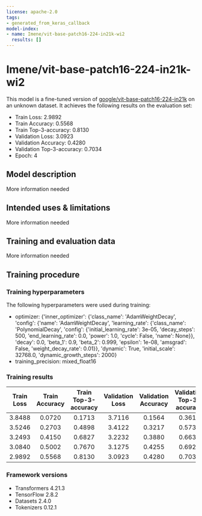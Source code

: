 ```yaml
---
license: apache-2.0
tags:
- generated_from_keras_callback
model-index:
- name: Imene/vit-base-patch16-224-in21k-wi2
  results: []
---
```


<!-- This model card has been generated automatically according to the information Keras had access to. You should
probably proofread and complete it, then remove this comment. -->

# Imene/vit-base-patch16-224-in21k-wi2

This model is a fine-tuned version of [google/vit-base-patch16-224-in21k](https://huggingface.co/google/vit-base-patch16-224-in21k) on an unknown dataset.
It achieves the following results on the evaluation set:
- Train Loss: 2.9892
- Train Accuracy: 0.5568
- Train Top-3-accuracy: 0.8130
- Validation Loss: 3.0923
- Validation Accuracy: 0.4280
- Validation Top-3-accuracy: 0.7034
- Epoch: 4

## Model description

More information needed

## Intended uses & limitations

More information needed

## Training and evaluation data

More information needed

## Training procedure

### Training hyperparameters

The following hyperparameters were used during training:
- optimizer: {'inner_optimizer': {'class_name': 'AdamWeightDecay', 'config': {'name': 'AdamWeightDecay', 'learning_rate': {'class_name': 'PolynomialDecay', 'config': {'initial_learning_rate': 3e-05, 'decay_steps': 500, 'end_learning_rate': 0.0, 'power': 1.0, 'cycle': False, 'name': None}}, 'decay': 0.0, 'beta_1': 0.9, 'beta_2': 0.999, 'epsilon': 1e-08, 'amsgrad': False, 'weight_decay_rate': 0.01}}, 'dynamic': True, 'initial_scale': 32768.0, 'dynamic_growth_steps': 2000}
- training_precision: mixed_float16

### Training results

| Train Loss | Train Accuracy | Train Top-3-accuracy | Validation Loss | Validation Accuracy | Validation Top-3-accuracy | Epoch |
|:----------:|:--------------:|:--------------------:|:---------------:|:-------------------:|:-------------------------:|:-----:|
| 3.8488     | 0.0720         | 0.1713               | 3.7116          | 0.1564              | 0.3617                    | 0     |
| 3.5246     | 0.2703         | 0.4898               | 3.4122          | 0.3217              | 0.5732                    | 1     |
| 3.2493     | 0.4150         | 0.6827               | 3.2232          | 0.3880              | 0.6633                    | 2     |
| 3.0840     | 0.5002         | 0.7670               | 3.1275          | 0.4255              | 0.6921                    | 3     |
| 2.9892     | 0.5568         | 0.8130               | 3.0923          | 0.4280              | 0.7034                    | 4     |


### Framework versions

- Transformers 4.21.3
- TensorFlow 2.8.2
- Datasets 2.4.0
- Tokenizers 0.12.1
